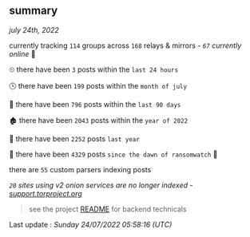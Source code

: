 
## summary
_july 24th, 2022_

currently tracking `114` groups across `168` relays & mirrors - _`67` currently online_ 📡

⏲ there have been `3` posts within the `last 24 hours`

🕓 there have been `199` posts within the `month of july`

📅 there have been `796` posts within the `last 90 days`

🏚 there have been `2043` posts within the `year of 2022`

🚀 there have been `2252` posts `last year`

🦕 there have been `4329` posts `since the dawn of ransomwatch` 🐣

there are `55` custom parsers indexing posts

_`20` sites using v2 onion services are no longer indexed - [support.torproject.org](https://support.torproject.org/onionservices/v2-deprecation/)_

> see the project [README](https://github.com/jmousqueton/ransomwatch#readme) for backend technicals



Last update : _Sunday 24/07/2022 05:58:16 (UTC)_

